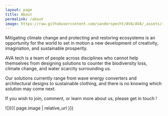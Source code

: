 ```yaml
---
layout: page
title: About
permalink: /about
image: https://raw.githubusercontent.com/sanderspecht/AVA/AVA/_assets/img/noah-buscher-x8ZStukS2PM-unsplash.jpg
---
```


Mitigating climate change and protecting and restoring ecosystems is an opportunity for the world to set in motion a new development of creativity, imagination, and sustainable prosperity.

AVA tech is a team of people across disciplines who cannot help themselves from designing solutions to counter the biodiversity loss, climate change, and water scarcity surrounding us.

Our solutions currently range from wave energy converters and architectural designs to sustainable clothing, and there is no knowing which solution may come next.

If you wish to join, comment, or learn more about us, please get in touch !

![]({{ page.image | relative_url }})
